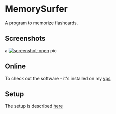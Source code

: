 # MemorySurfer

A program to memorize flashcards.

## Screenshots

a
[![screenshot-open](screenshot-open.png)](https://www.lorenz-pullwitt.de/MemorySurfer/en/)
pic

## Online

To check out the software - it's installed on my
[vps](https://vps.lorenz-pullwitt.de/cgi-bin/memorysurfer.cgi "vps")

## Setup

The setup is described
[here](https://www.lorenz-pullwitt.de/MemorySurfer/en/setup.html "title")
